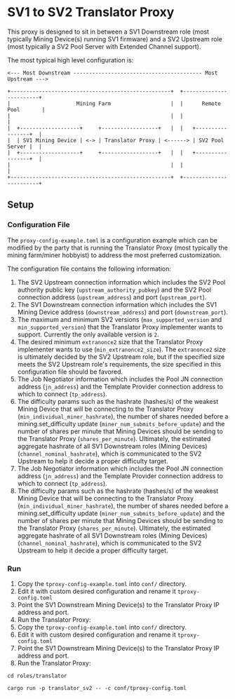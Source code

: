 # SV1 to SV2 Translator Proxy
This proxy is designed to sit in between a SV1 Downstream role (most typically Mining Device(s)
running SV1 firmware) and a SV2 Upstream role (most typically a SV2 Pool Server with Extended
Channel support).

The most typical high level configuration is:

```
<--- Most Downstream ----------------------------------------- Most Upstream --->

+---------------------------------------------------+  +------------------------+
|                     Mining Farm                   |  |      Remote Pool       |
|                                                   |  |                        |
|  +-------------------+     +------------------+   |  |   +-----------------+  |
|  | SV1 Mining Device | <-> | Translator Proxy | <------> | SV2 Pool Server |  |
|  +-------------------+     +------------------+   |  |   +-----------------+  |
|                                                   |  |                        |
+---------------------------------------------------+  +------------------------+

```

## Setup
### Configuration File
The `proxy-config-example.toml` is a configuration example which can be modified by the party that is running the Translator Proxy (most
typically the mining farm/miner hobbyist) to address the most preferred customization.

The configuration file contains the following information:

1. The SV2 Upstream connection information which includes the SV2 Pool authority public key 
   (`upstream_authority_pubkey`) and the SV2 Pool connection address (`upstream_address`) and port
   (`upstream_port`).
1. The SV1 Downstream connection information which includes the SV1 Mining Device address
   (`downstream_address`) and port (`downstream_port`).
1. The maximum and minimum SV2 versions (`max_supported_version` and `min_supported_version`) that
   the Translator Proxy implementer wants to support. Currently the only available version is `2`.
1. The desired minimum `extranonce2` size that the Translator Proxy implementer wants to use
   (`min_extranonce2_size`). The `extranonce2` size is ultimately decided by the SV2 Upstream role,
   but if the specified size meets the SV2 Upstream role's requirements, the size specified in this
   configuration file should be favored.
1. The Job Negotiator information which includes the Pool JN connection address (`jn_address`) and the Template Provider connection address to which to connect (`tp_address`).
1. The difficulty params such as the hashrate (hashes/s) of the weakest Mining Device that will be connecting to the Translator Proxy (`min_individual_miner_hashrate`), the number of shares needed before a mining.set_difficulty update (`miner_num_submits_before_update`) and the number of shares per minute that Mining Devices should be sending to the Translator Proxy (`shares_per_minute`). Ultimately, the estimated aggregate hashrate of all SV1 Downstream roles (Mining
   Devices) (`channel_nominal_hashrate`), which is communicated to the SV2 Upstream to help it decide a proper difficulty target.
1. The Job Negotiator information which includes the Pool JN connection address (`jn_address`) and the Template Provider connection address to which to connect (`tp_address`).
1. The difficulty params such as the hashrate (hashes/s) of the weakest Mining Device that will be connecting to the Translator Proxy (`min_individual_miner_hashrate`), the number of shares needed before a mining.set_difficulty update (`miner_num_submits_before_update`) and the number of shares per minute that Mining Devices should be sending to the Translator Proxy (`shares_per_minute`). Ultimately, the estimated aggregate hashrate of all SV1 Downstream roles (Mining
   Devices) (`channel_nominal_hashrate`), which is communicated to the SV2 Upstream to help it decide a proper difficulty target.

### Run
1. Copy the `tproxy-config-example.toml` into `conf/` directory.
2. Edit it with custom desired configuration and rename it `tproxy-config.toml`
3. Point the SV1 Downstream Mining Device(s) to the Translator Proxy IP address and port.
4. Run the Translator Proxy:
1. Copy the `tproxy-config-example.toml` into `conf/` directory.
2. Edit it with custom desired configuration and rename it `tproxy-config.toml`
3. Point the SV1 Downstream Mining Device(s) to the Translator Proxy IP address and port.
4. Run the Translator Proxy:

```
cd roles/translator
```
```
cargo run -p translator_sv2 -- -c conf/tproxy-config.toml
```